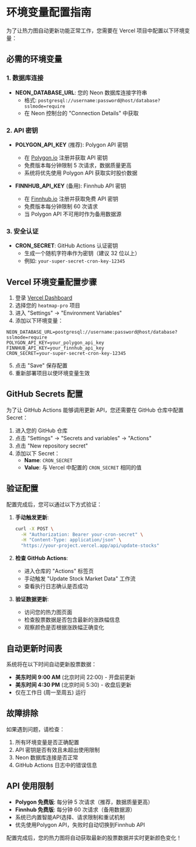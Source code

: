 # 环境变量配置指南

为了让热力图自动更新功能正常工作，您需要在 Vercel 项目中配置以下环境变量：

## 必需的环境变量

### 1. 数据库连接
- **NEON_DATABASE_URL**: 您的 Neon 数据库连接字符串
  - 格式: `postgresql://username:password@host/database?sslmode=require`
  - 在 Neon 控制台的 "Connection Details" 中获取

### 2. API 密钥
- **POLYGON_API_KEY** (推荐): Polygon API 密钥
  - 在 [Polygon.io](https://polygon.io) 注册并获取 API 密钥
  - 免费版本每分钟限制 5 次请求，数据质量更高
  - 系统将优先使用 Polygon API 获取实时股价数据

- **FINNHUB_API_KEY** (备用): Finnhub API 密钥
  - 在 [Finnhub.io](https://finnhub.io) 注册并获取免费 API 密钥
  - 免费版本每分钟限制 60 次请求
  - 当 Polygon API 不可用时作为备用数据源

### 3. 安全认证
- **CRON_SECRET**: GitHub Actions 认证密钥
  - 生成一个随机字符串作为密钥（建议 32 位以上）
  - 例如: `your-super-secret-cron-key-12345`

## Vercel 环境变量配置步骤

1. 登录 [Vercel Dashboard](https://vercel.com/dashboard)
2. 选择您的 `heatmap-pro` 项目
3. 进入 "Settings" → "Environment Variables"
4. 添加以下环境变量：

```
NEON_DATABASE_URL=postgresql://username:password@host/database?sslmode=require
POLYGON_API_KEY=your_polygon_api_key
FINNHUB_API_KEY=your_finnhub_api_key
CRON_SECRET=your-super-secret-cron-key-12345
```

5. 点击 "Save" 保存配置
6. 重新部署项目以使环境变量生效

## GitHub Secrets 配置

为了让 GitHub Actions 能够调用更新 API，您还需要在 GitHub 仓库中配置 Secret：

1. 进入您的 GitHub 仓库
2. 点击 "Settings" → "Secrets and variables" → "Actions"
3. 点击 "New repository secret"
4. 添加以下 Secret：
   - **Name**: `CRON_SECRET`
   - **Value**: 与 Vercel 中配置的 `CRON_SECRET` 相同的值

## 验证配置

配置完成后，您可以通过以下方式验证：

1. **手动触发更新**:
   ```bash
   curl -X POST \
     -H "Authorization: Bearer your-cron-secret" \
     -H "Content-Type: application/json" \
     "https://your-project.vercel.app/api/update-stocks"
   ```

2. **检查 GitHub Actions**:
   - 进入仓库的 "Actions" 标签页
   - 手动触发 "Update Stock Market Data" 工作流
   - 查看执行日志确认是否成功

3. **验证数据更新**:
   - 访问您的热力图页面
   - 检查股票数据是否包含最新的涨跌幅信息
   - 观察颜色是否根据涨跌幅正确变化

## 自动更新时间表

系统将在以下时间自动更新股票数据：
- **美东时间 9:00 AM** (北京时间 22:00) - 开盘前更新
- **美东时间 4:30 PM** (北京时间 5:30) - 收盘后更新
- 仅在工作日 (周一至周五) 运行

## 故障排除

如果遇到问题，请检查：
1. 所有环境变量是否正确配置
2. API 密钥是否有效且未超出使用限制
3. Neon 数据库连接是否正常
4. GitHub Actions 日志中的错误信息

## API 使用限制

- **Polygon 免费版**: 每分钟 5 次请求（推荐，数据质量更高）
- **Finnhub 免费版**: 每分钟 60 次请求（备用数据源）
- 系统已内置智能API选择、请求限制和重试机制
- 优先使用Polygon API，失败时自动切换到Finnhub API

配置完成后，您的热力图将自动获取最新的股票数据并实时更新颜色变化！
